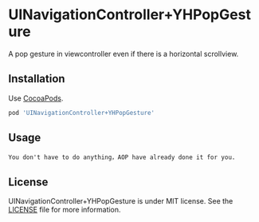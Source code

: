 UINavigationController+YHPopGesture
======================

A pop gesture in viewcontroller even if there is a horizontal scrollview.


Installation
------------

Use [CocoaPods](http://cocoapods.org).

```ruby
pod 'UINavigationController+YHPopGesture'
```


Usage
-----

```
You don't have to do anything，AOP have already done it for you.
```
License
-------

UINavigationController+YHPopGesture is under MIT license. See the [LICENSE](LICENSE) file for more information.